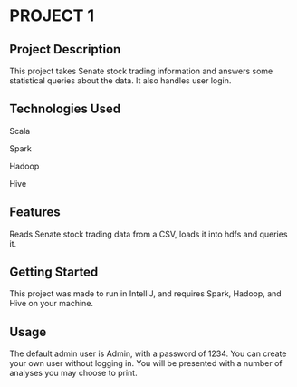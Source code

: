 # PROJECT 1

## Project Description
This project takes Senate stock trading information and answers some statistical queries about the data. It also handles user login. 

## Technologies Used
Scala

Spark

Hadoop

Hive

## Features
Reads Senate stock trading data from a CSV, loads it into hdfs and queries it. 

## Getting Started
This project was made to run in IntelliJ, and requires Spark, Hadoop, and Hive on your machine. 

## Usage
The default admin user is Admin, with a password of 1234. You can create your own user without logging in. 
You will be presented with a number of analyses you may choose to print. 
